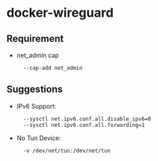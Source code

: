 # docker-wireguard

## Requirement

- net_admin cap

        --cap-add net_admin

## Suggestions

- IPv6 Support:

        --sysctl net.ipv6.conf.all.disable_ipv6=0
        --sysctl net.ipv6.conf.all.forwarding=1

- No Tun Device:

        -v /dev/net/tun:/dev/net/tun

